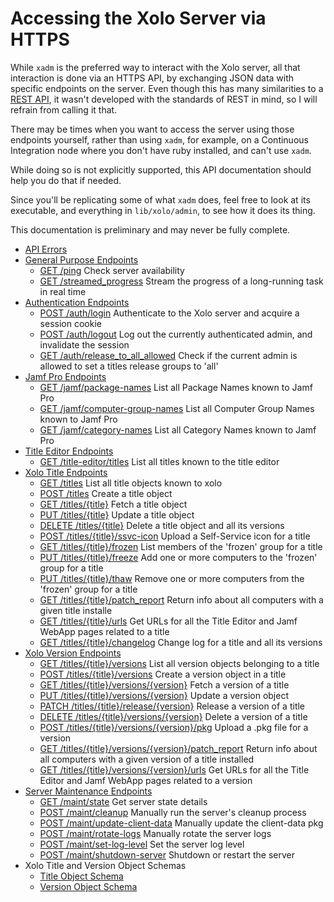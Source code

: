 # Accessing the Xolo Server via HTTPS

While `xadm` is the preferred way to interact with the Xolo server, all that interaction is done via an HTTPS API, by exchanging JSON data with specific endpoints on the server. Even though this has many similarities to a [REST API](https://en.wikipedia.org/wiki/REST), it wasn't developed with the standards of REST in mind, so I will refrain from calling it that.

There may be times when you want to access the server using those endpoints yourself, rather than using `xadm`, for example, on a Continuous Integration node where you don't have ruby installed, and can't use `xadm`.

While doing so is not explicitly supported, this API documentation should help you do that if needed.

Since you'll be replicating some of what `xadm` does, feel free to look at its executable, and everything in `lib/xolo/admin`, to see how it does its thing.

This documentation is preliminary and may never be fully complete.

- [API Errors](errors.md)
- [General Purpose Endpoints](general.md)
  - [GET /ping](general.md#get_ping)
    Check server availability
  - [GET /streamed_progress](general.md#get_streamed_progress)
    Stream the progress of a long-running task in real time
- [Authentication Endpoints](authentication.md)
  - [POST /auth/login](authentication.md#post_auth_login)
    Authenticate to the Xolo server and acquire a session cookie
  - [POST /auth/logout](authentication.md#post_auth_logout)
    Log out the currently authenticated admin, and invalidate the session
  - [GET /auth/release_to_all_allowed](authentication.md#get_release_to_all_allowed)
    Check if the current admin is allowed to set a titles release groups to 'all'
- [Jamf Pro Endpoints](jamf_pro.md)
  - [GET /jamf/package-names](jamf_pro.md#get_jamf_package_names)
    List all Package Names known to Jamf Pro
  - [GET /jamf/computer-group-names](jamf_pro.md#get_jamf_computer_group_names)
    List all Computer Group Names known to Jamf Pro
  - [GET /jamf/category-names](jamf_pro.md#get_jamf_category_names)
    List all Category Names known to Jamf Pro
- [Title Editor Endpoints](title_editor.md)
  - [GET /title-editor/titles](title_editor.md#get_title_editor_titles)
    List all titles known to the title editor
- [Xolo Title Endpoints](titles.md)
  - [GET /titles](titles.md#get_titles)
    List all title objects known to xolo
  - [POST /titles](titles.md#post_titles)
    Create a title object
  - [GET /titles/{title}](titles.md#get_title)
    Fetch a title object
  - [PUT /titles/{title}](titles.md#put_title)
    Update a title object
  - [DELETE /titles/{title}](titles.md#delete_title)
    Delete a title object and all its versions
  - [POST /titles/{title}/ssvc-icon](titles.md#upload_ssvc_icon)
    Upload a Self-Service icon for a title
  - [GET /titles/{title}/frozen](titles.md#frozen_computers)
    List members of the 'frozen' group for a title
  - [PUT /titles/{title}/freeze](titles.md#freeze_computers)
    Add one or more computers to the 'frozen' group for a title
  - [PUT /titles/{title}/thaw](titles.md#thaw_computers)
    Remove one or more computers from the 'frozen' group for a title
  - [GET /titles/{title}/patch_report](titles.md#patch_report)
    Return info about all computers with a given title installe
  - [GET /titles/{title}/urls](titles.md#urls)
    Get URLs for all the Title Editor and Jamf WebApp pages related to a title
  - [GET /titles/{title}/changelog](titles.md#changelog)
    Change log for a title and all its versions
- [Xolo Version Endpoints](versions.md)
  - [GET /titles/{title}/versions](versions.md#get_versions)
    List all version objects belonging to a title
  - [POST /titles/{title}/versions](versions.md#post_versions)
    Create a version object in a title
  - [GET /titles/{title}/versions/{version}](versions.md#get_version)
    Fetch a version of a title
  - [PUT /titles/{title}/versions/{version}](versions.md#put_version)
    Update a version object
  - [PATCH /titles/{title}/release/{version}](versions.md#release_version)
    Release a version of a title
  - [DELETE /titles/{title}/versions/{version}](versions.md#delete_version)
    Delete a version of a title
  - [POST /titles/{title}/versions/{version}/pkg](versions.md#upload_pkg)
    Upload a .pkg file for a version
  - [GET /titles/{title}/versions/{version}/patch_report](versions.md#patch_report)
    Return info about all computers with a given version of a title installed
  - [GET /titles/{title}/versions/{version}/urls](versions.md#urls)
    Get URLs for all the Title Editor and Jamf WebApp pages related to a version
- [Server Maintenance Endpoints](maintenance.md)
  - [GET /maint/state](maintenance.md#get_maint_state)
    Get server state details
  - [POST /maint/cleanup](maintenance.md#post_maint_cleanup)
    Manually run the server's cleanup process
  - [POST /maint/update-client-data](maintenance.md#post_maint_update_client_data)
    Manually update the client-data pkg
  - [POST /maint/rotate-logs](maintenance.md#post_maint_rotate_logs)
    Manually rotate the server logs
  - [POST /maint/set-log-level](maintenance.md#post_maint_set_log_level)
    Set the server log level
  - [POST /maint/shutdown-server](maintenance.md#post_maint_shutdown_server)
    Shutdown or restart the server
- Xolo Title and Version Object Schemas
  - [Title Object Schema](title-schema.md) 
  - [Version Object Schema](version-schema.md)